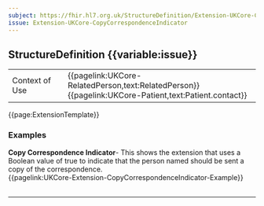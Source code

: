 ```yaml
---
subject: https://fhir.hl7.org.uk/StructureDefinition/Extension-UKCore-CopyCorrespondenceIndicator
issue: Extension-UKCore-CopyCorrespondenceIndicator
---
```

## StructureDefinition {{variable:issue}}

<table id="addToTranspose">
<tr><td>Context of Use</td>
<td>{{pagelink:UKCore-RelatedPerson,text:RelatedPerson}}<br/>
{{pagelink:UKCore-Patient,text:Patient.contact}}</td>
</tr>
</table>

{{page:ExtensionTemplate}}

<div id="Examples" class="tabcontent">
  <h3>Examples</h3>
  <b>Copy Correspondence Indicator</b>- This shows the extension that uses a Boolean value of true to indicate that the person named should be sent a copy of the correspondence.<br>
{{pagelink:UKCore-Extension-CopyCorrespondenceIndicator-Example}}
<br><br>
</div>

---
